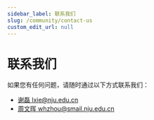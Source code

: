 ```yaml
---
sidebar_label: 联系我们
slug: /community/contact-us
custom_edit_url: null
---
```


# 联系我们

如果您有任何问题，请随时通过以下方式联系我们：

- [谢磊 lxie@nju.edu.cn](mailto:lxie@nju.edu.cn)
- [周文晖 whzhou@smail.nju.edu.cn](mailto:whzhou@smail.nju.edu.cn)

